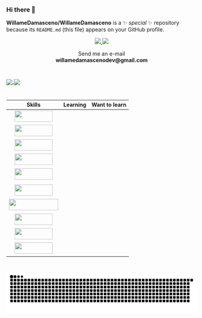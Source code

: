 ### Hi there 👋

**WillameDamasceno/WillameDamasceno** is a ✨ _special_ ✨ repository because its `README.md` (this file) appears on your GitHub profile.

<div align="center">

  <a href="https://www.linkedin.com/in/willame-damasceno-4483b9215/" target="_blank" id="linkedin">
    <img src="https://img.shields.io/badge/LinkedIn-0077B5?style=for-the-badge&logo=linkedin&logoColor=white" />
  </a>
 
  <a href="mailto:willamedamascenodev@gmail.com?subject=Re:Hello Willame!" target="_blank" id="gmail">
    <img src="https://img.shields.io/badge/Gmail-D14836?style=for-the-badge&logo=gmail&logoColor=white" />
  </a>
  
  <p class='email-down'>
    Send me an e-mail</br>
    <b>willamedamascenodev@gmail.com</b>
  </p>

</div>

#

#
 <a href="(https://github.com/WillameDamasceno)">
  <img height="220em" align="center" src="https://awesome-github-stats.azurewebsites.net/user-stats/nicolsam?cardType=github&theme=react">
</a>
<a href="(https://github.com/WillameDamasceno)">
   <img height="220em" align="center" src="https://github-readme-stats.vercel.app/api/top-langs/?username=nicolsam&langs_count=4&theme=react&hide=hack,java,scss">
</a>

#

<div>

<!-- | Skills | Learning | Want to learn |
|:---:|:---:|:---:|
| <img height="30px" width="100px" src="https://img.shields.io/badge/HTML5-E34F26?style=for-the-badge&logo=html5&logoColor=white" /> | <img height="30px" width="100px" src="https://img.shields.io/badge/TypeScript-007ACC?style=for-the-badge&logo=typescript&logoColor=white" /> | <img height="30px" width="130px" src="https://img.shields.io/badge/styled--components-DB7093?style=for-the-badge&logo=styled-components&logoColor=white" /> |
| <img height="30px" width="100px" src="https://img.shields.io/badge/CSS3-1572B6?style=for-the-badge&logo=css3&logoColor=white" /> | <img height="30px" width="100px" src="https://img.shields.io/badge/React-20232A?style=for-the-badge&logo=react&logoColor=61DAFB" /> | <img height="30px" width="100px" src="https://img.shields.io/badge/Laravel-FF2D20?style=for-the-badge&logo=laravel&logoColor=white" /> |
| <img height="30px" width="100px" src="https://img.shields.io/badge/Bootstrap-563D7C?style=for-the-badge&logo=bootstrap&logoColor=white" /> | <img height="30px" width="100px" src="https://img.shields.io/badge/Tailwind_CSS-38B2AC?style=for-the-badge&logo=tailwind-css&logoColor=white" /> |  |
| <img height="30px" width="100px" src="https://img.shields.io/badge/Sass-CC6699?style=for-the-badge&logo=sass&logoColor=white" />  | <img height="30px" width="100px" src="https://img.shields.io/badge/SAP-0FAAFF?style=for-the-badge&logo=sap&logoColor=white" /> |  |
| <img height="30px" width="100px" src="https://img.shields.io/badge/JavaScript-F7DF1E?style=for-the-badge&logo=javascript&logoColor=black" /> |  |  |
| <img height="30px" width="100px" src="https://img.shields.io/badge/PHP-777BB4?style=for-the-badge&logo=php&logoColor=white" /> |  |  | -->

| Skills                                                                                                                                           | Learning                                                                                                                                                    | Want to learn                                                                                                                               |
|:------------------------------------------------------------------------------------------------------------------------------------------------:|:-----------------------------------------------------------------------------------------------------------------------------------------------------------:|:-------------------------------------------------------------------------------------------------------------------------------------------:|
| <img height="30px" width="100px" src="https://img.shields.io/badge/HTML5-E34F26?style=for-the-badge&logo=html5&logoColor=white" />               
  | <img height="30px" width="100px" src="https://img.shields.io/badge/React-20232A?style=for-the-badge&logo=react&logoColor=61DAFB" />                         
  | <img height="30px" width="100px" src="https://img.shields.io/badge/Laravel-FF2D20?style=for-the-badge&logo=laravel&logoColor=white" />      |
| <img height="30px" width="100px" src="https://img.shields.io/badge/CSS3-1572B6?style=for-the-badge&logo=css3&logoColor=white" />                
| <img height="30px" width="100px" src="https://img.shields.io/badge/JavaScript-F7DF1E?style=for-the-badge&logo=javascript&logoColor=black" />     
      |
| <img height="30px" width="100px" src="https://img.shields.io/badge/Bootstrap-563D7C?style=for-the-badge&logo=bootstrap&logoColor=white" />       
  | <img height="30px" width="130px" src="https://img.shields.io/badge/Wordpress-21759B?style=for-the-badge&logo=wordpress&logoColor=white" />                 
| <img height="30px" width="100px" src="https://img.shields.io/badge/Sass-CC6699?style=for-the-badge&logo=sass&logoColor=white" />                 |                                                                                                                                                            
| <img height="30px" width="100px" src="https://img.shields.io/badge/Tailwind_CSS-38B2AC?style=for-the-badge&logo=tailwind-css&logoColor=white" /> |                                                                                                                                                             |                                                                                                                                             |
| <img height="30px" width="100px" src="https://img.shields.io/badge/PHP-777BB4?style=for-the-badge&logo=php&logoColor=white" />                   |                                                                                                                                                             |                                                                                                                                             |

</div>


#

 ![Snake animation](https://github.com/nicolsam/nicolsam/blob/output/github-contribution-grid-snake.svg)





